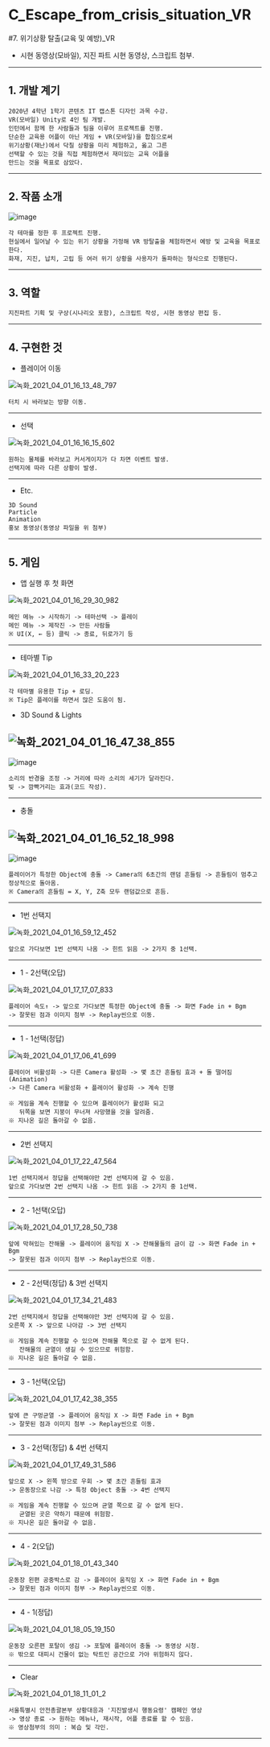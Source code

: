 # C_Escape_from_crisis_situation_VR
#7. 위기상황 탈출(교육 및 예방)_VR

- 시현 동영상(모바일), 지진 파트 시현 동영상, 스크립트 첨부.

--------------------------------------------------------------------------------------------------------------------------------------------------------------------------------

## 1. 개발 계기

```
2020년 4학년 1학기 콘텐츠 IT 캡스톤 디자인 과목 수강.
VR(모바일) Unity로 4인 팀 개발.
인턴에서 함께 한 사람들과 팀을 이루어 프로젝트를 진행.
단순한 교육용 어플이 아닌 게임 + VR(모바일)을 합침으로써
위기상황(재난)에서 닥칠 상황을 미리 체험하고, 옳고 그른
선택할 수 있는 것을 직접 체험하면서 재미있는 교육 어플을
만드는 것을 목표로 삼았다.
```

--------------------------------------------------------------------------------------------------------------------------------------------------------------------------------

## 2. 작품 소개

![image](https://user-images.githubusercontent.com/81169838/113256521-3dbed180-9304-11eb-8a28-ee5c83a050c3.png)

```
각 테마를 정한 후 프로젝트 진행.
현실에서 일어날 수 있는 위기 상황을 가정해 VR 방탈출을 체험하면서 예방 및 교육을 목표로 한다.
화재, 지진, 납치, 고립 등 여러 위기 상황을 사용자가 돌파하는 형식으로 진행된다.
```

--------------------------------------------------------------------------------------------------------------------------------------------------------------------------------

## 3. 역할

```
지진파트 기획 및 구상(시나리오 포함), 스크립트 작성, 시현 동영상 편집 등.
```

--------------------------------------------------------------------------------------------------------------------------------------------------------------------------------

## 4. 구현한 것

- 플레이어 이동

![녹화_2021_04_01_16_13_48_797](https://user-images.githubusercontent.com/81169838/113257314-64c9d300-9305-11eb-9ae2-a58731ab2d04.gif)

```
터치 시 바라보는 방향 이동.
```

--------------------------------------------------------------------------------------------------------------------------------------------------------------------------------

- 선택

![녹화_2021_04_01_16_16_15_602](https://user-images.githubusercontent.com/81169838/113257464-a0fd3380-9305-11eb-8e33-c74851f447aa.gif)

```
원하는 물체를 바라보고 커서게이지가 다 차면 이벤트 발생.
선택지에 따라 다른 상황이 발생.
```

--------------------------------------------------------------------------------------------------------------------------------------------------------------------------------

- Etc.

```
3D Sound
Particle
Animation
홍보 동영상(동영상 파일을 위 첨부)
```

--------------------------------------------------------------------------------------------------------------------------------------------------------------------------------

## 5. 게임

- 앱 실행 후 첫 화면

![녹화_2021_04_01_16_29_30_982](https://user-images.githubusercontent.com/81169838/113258917-80ce7400-9307-11eb-9dab-ea89c53e0a4a.gif)

```
메인 메뉴 -> 시작하기 -> 테마선택 -> 플레이
메인 메뉴 -> 제작진 -> 만든 사람들
※ UI(X, ← 등) 클릭 -> 종료, 뒤로가기 등
```

--------------------------------------------------------------------------------------------------------------------------------------------------------------------------------

- 테마별 Tip

![녹화_2021_04_01_16_33_20_223](https://user-images.githubusercontent.com/81169838/113259477-2255c580-9308-11eb-8d68-b3ade7cacfcd.gif)

```
각 테마별 유용한 Tip + 로딩.
※ Tip은 플레이를 하면서 많은 도움이 됨.
```

- 3D Sound & Lights

![녹화_2021_04_01_16_47_38_855](https://user-images.githubusercontent.com/81169838/113261114-02270600-930a-11eb-8e28-015af0bdf564.gif)
--------------------------------------------------------------------------------------------------------------------------------------------------------------------------------
![image](https://user-images.githubusercontent.com/81169838/113260844-b4aa9900-9309-11eb-9243-6ca2e4c1aefb.png)

```
소리의 반경을 조정 -> 거리에 따라 소리의 세기가 달라진다.
빛 -> 깜빡거리는 효과(코드 작성).
```

--------------------------------------------------------------------------------------------------------------------------------------------------------------------------------

- 충돌

![녹화_2021_04_01_16_52_18_998](https://user-images.githubusercontent.com/81169838/113261668-b32da080-930a-11eb-8ad0-adad04fafaca.gif)
--------------------------------------------------------------------------------------------------------------------------------------------------------------------------------
![image](https://user-images.githubusercontent.com/81169838/113261427-6e096e80-930a-11eb-98d6-180327526dc2.png)

```
플레이어가 특정한 Object에 충돌 -> Camera의 6초간의 랜덤 흔들림 -> 흔들림이 멈추고 정상적으로 돌아옴.
※ Camera의 흔들림 = X, Y, Z축 모두 랜덤값으로 흔듬.
```

--------------------------------------------------------------------------------------------------------------------------------------------------------------------------------

- 1번 선택지

![녹화_2021_04_01_16_59_12_452](https://user-images.githubusercontent.com/81169838/113262502-a3fb2280-930b-11eb-88c2-a996df0b38d6.gif)

```
앞으로 가다보면 1번 선택지 나옴 -> 힌트 읽음 -> 2가지 중 1선택.
```

--------------------------------------------------------------------------------------------------------------------------------------------------------------------------------

- 1 - 2선택(오답)

![녹화_2021_04_01_17_17_07_833](https://user-images.githubusercontent.com/81169838/113264674-31d80d00-930e-11eb-9fce-ec0b38b66a39.gif)

```
플레이어 속도↑ -> 앞으로 가다보면 특정한 Object에 충돌 -> 화면 Fade in + Bgm
-> 잘못된 점과 이미지 첨부 -> Replay씬으로 이동.
```

--------------------------------------------------------------------------------------------------------------------------------------------------------------------------------

- 1 - 1선택(정답)

![녹화_2021_04_01_17_06_41_699](https://user-images.githubusercontent.com/81169838/113263395-aca02880-930c-11eb-90a2-e72b6a4fed25.gif)

```
플레이어 비활성화 -> 다른 Camera 활성화 -> 몇 초간 흔들림 효과 + 돌 떨어짐(Animation)
-> 다른 Camera 비활성화 + 플레이어 활성화 -> 계속 진행

※ 게임을 계속 진행할 수 있으며 플레이어가 활성화 되고
   뒤쪽을 보면 지붕이 무너져 사망했을 것을 알려줌.
※ 지나온 길은 돌아갈 수 없음.   
```

--------------------------------------------------------------------------------------------------------------------------------------------------------------------------------

- 2번 선택지

![녹화_2021_04_01_17_22_47_564](https://user-images.githubusercontent.com/81169838/113265289-ebcf7900-930e-11eb-9190-11528a7f216e.gif)

```
1번 선택지에서 정답을 선택해야만 2번 선택지에 갈 수 있음.
앞으로 가다보면 2번 선택지 나옴 -> 힌트 읽음 -> 2가지 중 1선택.
```

--------------------------------------------------------------------------------------------------------------------------------------------------------------------------------

- 2 - 1선택(오답)

![녹화_2021_04_01_17_28_50_738](https://user-images.githubusercontent.com/81169838/113266092-cdb64880-930f-11eb-97d4-9068cba7f32a.gif)

```
앞에 막혀있는 잔해물 -> 플레이어 움직임 X -> 잔해물들의 금이 감 -> 화면 Fade in + Bgm
-> 잘못된 점과 이미지 첨부 -> Replay씬으로 이동.
```

--------------------------------------------------------------------------------------------------------------------------------------------------------------------------------

- 2 - 2선택(정답) & 3번 선택지

![녹화_2021_04_01_17_34_21_483](https://user-images.githubusercontent.com/81169838/113266743-92684980-9310-11eb-8e9b-9bee37f460e9.gif)

```
2번 선택지에서 정답을 선택해야만 3번 선택지에 갈 수 있음.
오른쪽 X -> 앞으로 나아감 -> 3번 선택지

※ 게임을 계속 진행할 수 있으며 잔해물 쪽으로 갈 수 없게 된다.
   잔해물의 균열이 생길 수 있으므로 위험함.
※ 지나온 길은 돌아갈 수 없음.
```

--------------------------------------------------------------------------------------------------------------------------------------------------------------------------------

- 3 - 1선택(오답)

![녹화_2021_04_01_17_42_38_355](https://user-images.githubusercontent.com/81169838/113267836-bd9f6880-9311-11eb-9db8-483c571de25e.gif)

```
앞에 큰 구멍균열 -> 플레이어 움직임 X -> 화면 Fade in + Bgm
-> 잘못된 점과 이미지 첨부 -> Replay씬으로 이동.
```

--------------------------------------------------------------------------------------------------------------------------------------------------------------------------------

- 3 - 2선택(정답)  & 4번 선택지

![녹화_2021_04_01_17_49_31_586](https://user-images.githubusercontent.com/81169838/113268752-af9e1780-9312-11eb-8d42-19f66b98df38.gif)

```
앞으로 X -> 왼쪽 방으로 우회 -> 몇 초간 흔들림 효과
-> 운동장으로 나감 -> 특정 Object 충돌 -> 4번 선택지

※ 게임을 계속 진행할 수 있으며 균열 쪽으로 갈 수 없게 된다.
   균열된 곳은 약하기 때문에 위험함.
※ 지나온 길은 돌아갈 수 없음. 
```

--------------------------------------------------------------------------------------------------------------------------------------------------------------------------------

- 4 - 2(오답)

![녹화_2021_04_01_18_01_43_340](https://user-images.githubusercontent.com/81169838/113270376-5d5df600-9314-11eb-93cb-92601624b7f3.gif)

```
운동장 왼편 공중박스로 감 -> 플레이어 움직임 X -> 화면 Fade in + Bgm
-> 잘못된 점과 이미지 첨부 -> Replay씬으로 이동.
```

--------------------------------------------------------------------------------------------------------------------------------------------------------------------------------

- 4 - 1(정답)

![녹화_2021_04_01_18_05_19_150](https://user-images.githubusercontent.com/81169838/113270842-dc532e80-9314-11eb-906c-74730947652a.gif)

```
운동장 오른편 포탈이 생김 -> 포탈에 플레이어 충돌 -> 동영상 시청.
※ 밖으로 대피시 건물이 없는 탁트인 공간으로 가야 위험하지 않다.
```

--------------------------------------------------------------------------------------------------------------------------------------------------------------------------------

- Clear

![녹화_2021_04_01_18_11_01_2](https://user-images.githubusercontent.com/81169838/113271621-afebe200-9315-11eb-8300-cc2eca20b478.gif)

```
서울특별시 안전총괄본부 상황대응과 '지진발생시 행동요령' 캠페인 영상
-> 영상 종료 -> 원하는 메뉴나, 재시작, 어플 종료를 할 수 있음.
※ 영상첨부의 의미 : 복습 및 각인.
```

--------------------------------------------------------------------------------------------------------------------------------------------------------------------------------

